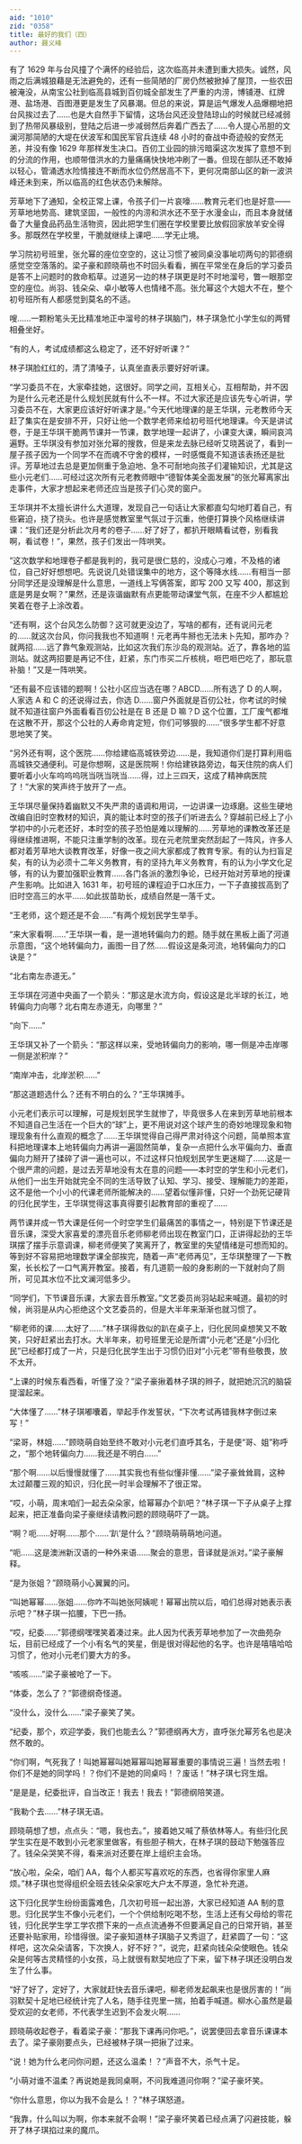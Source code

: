 ```yaml
---
aid: "1010"
zid: "0358"
title: 最好的我们（四）
author: 聂义峰
---
```


有了 1629 年与台风撞了个满怀的经验后，这次临高并未遭到重大损失。诚然，风雨之后满城狼藉是无法避免的，还有一些简陋的厂房仍然被掀掉了屋顶，一些农田被淹没，从南宝公社到临高县城到百仞城全部发生了严重的内涝，博铺港、红牌港、盐场港、百图港更是发生了风暴潮。但总的来说，算是运气爆发人品爆棚地把台风挨过去了……也是大自然手下留情，这场台风还没登陆琼山的时候就已经减弱到了热带风暴级别，登陆之后进一步减弱然后奔着广西去了……令人提心吊胆的文澜河那简陋的大堤在伏波军和国民军官兵连续 48 小时的奋战中奇迹般的安然无恙，并没有像 1629 年那样发生决口。百仞工业园的排污暗渠这次发挥了意想不到的分流的作用，也顺带借洪水的力量痛痛快快地冲刷了一番。但现在部队还不敢掉以轻心，管涌透水险情接连不断而水位仍然居高不下，更何况南部山区的新一波洪峰还未到来，所以临高的红色状态仍未解除。

芳草地下了通知，全校正常上课，令孩子们一片哀嚎……教育元老们也是好意——芳草地地势高、建筑坚固，一般性的内涝和洪水还不至于水漫金山，而且本身就储备了大量食品药品生活物资，因此把学生们圈在学校里要比放假回家放羊安全得多。那既然在学校里，干脆就继续上课吧……学无止境。

学习院初号班里，张允幂的座位空空的，这让习惯了被同桌没事呲叨两句的郭德纲感觉空空落落的。梁子豪和顾晓萌也不时回头看看，搁在平常坐在身后的学习委员是答不上问题时的救命稻草。过道另一边的林子琪更是时不时地溜号，瞥一眼那空空的座位。尚羽、钱朵朵、卓小敏等人也情绪不高。张允幂这个大姐大不在，整个初号班所有人都感觉到莫名的不适。

嗖……一颗粉笔头无比精准地正中溜号的林子琪脑门，林子琪急忙小学生似的两臂相叠坐好。

“有的人，考试成绩都这么稳定了，还不好好听课？”

林子琪脸红红的，清了清嗓子，认真坐直表示要好好听课。

“学习委员不在，大家牵挂她，这很好。同学之间，互相关心，互相帮助，并不因为是什么元老还是什么规划民就有什么不一样。不过大家还是应该先专心听讲，学习委员不在，大家更应该好好听课才是。”今天代地理课的是王华琪，元老教师今天赶了集实在是安排不开，只好让他一个数学老师来给初号班代地理课。今天是讲试卷，于是王华琪干脆两节课并一节课，数学地理一起讲了，小课变大课，瞬间哀鸿遍野。王华琪没有参加对张允幂的搜救，但是来龙去脉已经听艾晓茜说了，看到一屋子孩子因为一个同学不在而魂不守舍的模样，一时感慨竟不知道该表扬还是批评。芳草地过去总是更加侧重于急迫地、急不可耐地向孩子们灌输知识，尤其是这些小元老们……可经过这次所有元老教师眼中“德智体美全面发展”的张允幂离家出走事件，大家才想起来老师还应当是孩子们心灵的窗户。

王华琪并不太擅长讲什么大道理，发现自己一句话让大家都直勾勾地盯着自己，有些窘迫，挠了挠头。也许是感觉教室里气氛过于沉重，他便打算换个风格继续讲课：“我们还是分析此次月考的卷子……好了好了，都扒开眼睛看试卷，别看我啊，看试卷！”，果然，孩子们发出一阵哄笑。

“这次数学和地理卷子都是我判的，我可是很仁慈的，没成心刁难，不及格的诸位，自己好好想想吧。先说说几处错误集中的地方，这个等降水线……有相当一部分同学还是没理解是什么意思，一道线上写俩答案，即写 200 又写 400，那这到底是男是女啊？”果然，还是诙谐幽默有点更能带动课堂气氛，在座不少人都尴尬笑着在卷子上涂改着。

“还有啊，这个台风怎么防御？这可就更没边了，写啥的都有，还有说问元老的……就这次台风，你问我我也不知道啊！元老再牛掰也无法未卜先知，那咋办？就两招……远了靠气象观测站，比如这次我们东沙岛的观测站。近了，靠各地的监测站。就这两招要是再记不住，赶紧，东门市买二斤核桃，咂巴咂巴吃了，那玩意补脑！”又是一阵哄笑。

“还有最不应该错的题啊！公社小区应当选在哪？ABCD……所有选了 D 的人啊，人家选 A 和 C 的还说得过去，你选 D……窗户外面就是百仞公社，你考试的时候就不知道往窗户外面看看百仞公社是在 B 还是 D 嘛？D 这个位置，工厂废气都堆在这散不开，那这个公社的人寿命肯定短，你们可够狠的……”很多学生都不好意思地笑了笑。

“另外还有啊，这个医院……你给建临高城铁旁边……是，我知道你们是打算利用临高城铁交通便利。可是你想啊，这是医院啊！你给建铁路旁边，每天住院的病人们要听着小火车呜呜呜咣当咣当咣当……得，过上三四天，这成了精神病医院了！”大家的笑声终于放开了一点。

王华琪尽量保持着幽默又不失严肃的语调和用词，一边讲课一边琢磨。这些生硬地改编自旧时空教材的知识，真的能让本时空的孩子们听进去么？穿越前已经上了小学初中的小元老还好，本时空的孩子恐怕是难以理解的……芳草地的课教改革还是得继续推进啊，不能只注重学制的改革。现在元老院里突然刮起了一阵风，许多人都对着芳草地大谈教育改革，好像一夜之间大家都成了教育专家。有的认为扫盲足矣，有的认为必须十二年义务教育，有的坚持九年义务教育，有的认为小学文化足够，有的认为要加强职业教育……各门各派的激烈争论，已经开始对芳草地的授课产生影响。比如进入 1631 年，初号班的课程迫于口水压力，一下子直接拔高到了旧时空高三的水平……如此拔苗助长，成绩自然是一落千丈。

“王老师，这个题还是不会……”有两个规划民学生举手。

“来大家看啊……”王华琪一看，是一道地转偏向力的题。随手就在黑板上画了河道示意图，“这个地转偏向力，画图一目了然……假设这是条河流，地转偏向力的口诀是？”

“北右南左赤道无。”

王华琪在河道中央画了一个箭头：“那这是水流方向，假设这是北半球的长江，地转偏向力向哪？北右南左赤道无，向哪里？”

“向下……”

王华琪又补了一个箭头：“那这样以来，受地转偏向力的影响，哪一侧是冲击岸哪一侧是淤积岸？”

“南岸冲击，北岸淤积……”

“那这道题选什么？还有不明白的么？”王华琪摊手。

小元老们表示可以理解，可是规划民学生就惨了，毕竟很多人在来到芳草地前根本不知道自己生活在一个巨大的“球”上，更不用说对这个球产生的奇妙地理现象和物理现象有什么直观的概念了……王华琪觉得自己得严肃对待这个问题，简单照本宣科把地理课本上地转偏向力再讲一遍固然简单，复杂一点把什么水平偏向力、垂直偏向力掰开了揉碎了讲一遍也可以，不过这样只怕规划民学生更迷糊了……这是一个很严肃的问题，是过去芳草地没有太在意的问题——本时空的学生和小元老们，从他们一出生开始就完全不同的生活导致了认知、学习、接受、理解能力的差距，这不是他一个小小的代课老师所能解决的……望着似懂非懂，只好一个劲死记硬背的归化民学生，王华琪觉得这事真得要引起教育部的重视了……

两节课并成一节大课是任何一个时空学生们最痛苦的事情之一，特别是下节课还是音乐课，深受大家喜爱的漂亮音乐老师柳老师出现在教室门口，正讲得起劲的王华琪摆了摆手示意调课，柳老师便笑了笑离开了，教室里的失望情绪是可想而知的。等到好不容易把地理数学课全部挨完，随着一声“老师再见”，王华琪整理了一下教案，长长松了一口气离开教室。接着，有几道箭一般的身影刷的一下就射向了厕所，可见其水位不比文澜河低多少。

“同学们，下节课音乐课，大家去音乐教室。”文艺委员尚羽站起来喊道。最初的时候，尚羽是从内心拒绝这个文艺委员的，但是大半年来渐渐也就习惯了。

“柳老师的课……太好了……”林子琪得救似的趴在桌子上，归化民同桌想笑又不敢笑，只好赶紧出去打水。大半年来，初号班里无论是所谓“小元老”还是“小归化民”已经都打成了一片，只是归化民学生出于习惯仍旧对“小元老”带有些敬畏，放不太开。

“上课的时候东看西看，听懂了没？”梁子豪揪着林子琪的辫子，就把她沉沉的脑袋提溜起来。

“大体懂了……”林子琪嘟囔着，举起手作发誓状，“下次考试再错我林字倒过来写！”

“梁哥，林姐……”顾晓萌自始至终不敢对小元老们直呼其名，于是便“哥、姐”称呼之，“那个地转偏向力……我还是不明白……”

“那个啊……以后慢慢就懂了……其实我也有些似懂非懂……”梁子豪耸耸肩，这种太过颠覆三观的知识，归化民一时半会理解不了很正常。

“哎，小萌，周末咱们一起去朵朵家，给幂幂办个趴吧？”林子琪一下子从桌子上撑起来，把正准备向梁子豪继续请教问题的顾晓萌吓了一跳。

“啊？呃……好啊……那个……‘趴’是什么？”顾晓萌萌萌地问道。

“呃……这是澳洲新汉语的一种外来语……聚会的意思，音译就是派对。”梁子豪解释。

“是为张姐？”顾晓萌小心翼翼的问。

“叫她幂幂……张姐……你咋不叫她张阿姨呢！幂幂出院以后，咱们总得对她表示表示吧？”林子琪一掐腰，下巴一扬。

“哎，纪委……”郭德纲嘿嘿笑着凑过来。此人因为代表芳草地参加了一次曲苑杂坛，目前已经成了一个小有名气的笑星，倒是很对得起他的名字。也许是嘻嘻哈哈习惯了，他对小元老们要大方的多。

“咳咳……”梁子豪被呛了一下。

“体委，怎么了？”郭德纲奇怪道。

“没什么，没什么……”梁子豪笑了笑。

“纪委，那个，欢迎学委，我们也能去么？”郭德纲再大方，直呼张允幂芳名也是决然不敢的。

“你们啊，气死我了！叫她幂幂叫她幂幂叫她幂幂重要的事情说三遍！当然去啦！你们不是她的同学吗！？你们不是她的同桌吗！？废话！”林子琪七窍生烟。

“是是是，纪委批评，自当改正！我去！我去！”郭德纲陪笑道。

“我勒个去……”林子琪无语。

顾晓萌想了想，点点头：“嗯，我也去。”，接着她又喊了蔡依林等人。有些归化民学生实在是不敢到小元老家里做客，有些胆子稍大，在林子琪的鼓动下勉强答应了。钱朵朵哭笑不得，看来派对还要在岸上组织主会场。

“放心啦，朵朵，咱们 AA，每个人都买写喜欢吃的东西，也省得你家里人麻烦。”林子琪也觉得组织全班去钱朵朵家吃大户太不厚道，急忙补充道。

这下归化民学生纷纷面露难色，几次初号班一起出游，大家已经知道 AA 制的意思。归化民学生不像小元老们，一个个供给制吃喝不愁，生活上还有父母给的零花钱，归化民学生学工学农攒下来的一点点流通券不但要满足自己的日常开销，甚至还要补贴家用，珍惜得很。梁子豪知道林子琪脑子又秀逗了，赶紧圆了一句：“这样吧，这次朵朵请客，下次换人，好不好？”，说完，赶紧向钱朵朵使眼色。钱朵朵是何等古灵精怪的小女孩，马上就很有默契地应了下来，留下林子琪还没明白发生了什么事。

“好了好了，定好了，大家就赶快去音乐课吧，柳老师发起飙来也是很厉害的！”尚羽默契十足地已经统计完了人名，随手往兜里一揣，拍着手喊道。柳水心虽然是最受欢迎的女老师，不代表学生迟到不会发火啊……

顾晓萌收起卷子，看着梁子豪：“那我下课再问你吧。”，说罢便回去拿音乐课课本去了。梁子豪刚要点头，已经被林子琪一把揪了过来。

“说！她为什么老问你问题，还这么温柔！？”声音不大，杀气十足。

“小萌对谁不温柔？再说她是我同桌啊，不问我难道问你啊？”梁子豪坏笑。

“你什么意思，你以为我不会是么！？”林子琪怒道。

“我靠，什么叫以为啊，你本来就不会啊！”梁子豪坏笑着已经点满了闪避技能，躲开了林子琪掐过来的魔爪。
